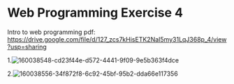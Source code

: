 # Web Programming Exercise 4
Intro to web programming pdf: 
https://drive.google.com/file/d/127_zcs7kHisETK2NaI5my31LqJ368p_4/view?usp=sharing


1.![160038548-cd23f44e-d572-4441-9f09-9e5b363f4dce](https://github.com/user-attachments/assets/75f0d01c-4dc8-4c12-853a-289733ef5679)



2.![160038556-34f872f8-6c92-45bf-95b2-dda66e117356](https://github.com/user-attachments/assets/84fda68f-f27a-4d86-b475-c8d188128d94)



